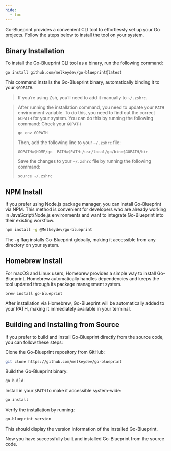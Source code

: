 ```yaml
---
hide:
  - toc
---
```


Go-Blueprint provides a convenient CLI tool to effortlessly set up your Go projects. Follow the steps below to install the tool on your system.

## Binary Installation

To install the Go-Blueprint CLI tool as a binary, run the following command:

```sh
go install github.com/melkeydev/go-blueprint@latest
```

This command installs the Go-Blueprint binary, automatically binding it to your `$GOPATH`.

> If you’re using Zsh, you’ll need to add it manually to `~/.zshrc`.

> After running the installation command, you need to update your `PATH` environment variable. To do this, you need to find out the correct `GOPATH` for your system. You can do this by running the following command:
> Check your `GOPATH`
>
> ```
> go env GOPATH
> ```
>
> Then, add the following line to your `~/.zshrc` file:
>
> ```
> GOPATH=$HOME/go  PATH=$PATH:/usr/local/go/bin:$GOPATH/bin
> ```
>
> Save the changes to your `~/.zshrc` file by running the following command:
>
> ```
> source ~/.zshrc
> ```

## NPM Install

If you prefer using Node.js package manager, you can install Go-Blueprint via NPM. This method is convenient for developers who are already working in JavaScript/Node.js environments and want to integrate Go-Blueprint into their existing workflow.

```bash
npm install -g @Melkeydev/go-blueprint
```

The `-g` flag installs Go-Blueprint globally, making it accessible from any directory on your system.

## Homebrew Install

For macOS and Linux users, Homebrew provides a simple way to install Go-Blueprint. Homebrew automatically handles dependencies and keeps the tool updated through its package management system.

```bash
brew install go-blueprint
```

After installation via Homebrew, Go-Blueprint will be automatically added to your PATH, making it immediately available in your terminal.

## Building and Installing from Source

If you prefer to build and install Go-Blueprint directly from the source code, you can follow these steps:

Clone the Go-Blueprint repository from GitHub:

```sh
git clone https://github.com/melkeydev/go-blueprint
```

Build the Go-Blueprint binary:

```sh
go build
```

Install in your `$PATH` to make it accessible system-wide:

```sh
go install
```

Verify the installation by running:

```sh
go-blueprint version
```

This should display the version information of the installed Go-Blueprint.

Now you have successfully built and installed Go-Blueprint from the source code.

